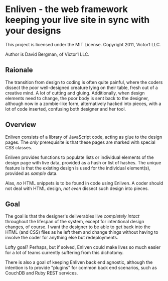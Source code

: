 # Enliven - the web framework keeping your live site in sync with your designs

This project is licensed under the MIT License. Copyright 2011, Victor1 LLC.

Author is David Bergman, of Victor1 LLC.

## Raionale

The transition from design to coding is often quite painful, where the coders dissect the poor well-designed creature lying on their table, fresh out of a creative mind. A lot of cutting and gluing. Additionally, when design elements need to change, the poor body is sent back to the designer, although now in a zombie-like form, alternatively hacked into pieces, with a lot of code inserted, confusing both designer and her tool.

## Overview

Enliven consists of a library of JavaScript code, acting as glue to the design pages. The *only* prerequisite is that these pages are marked with special CSS classes.

Enliven provides functions to populate lists or individual elements of the design page with live data, provided as a hash or list of hashes. The unique feature is that the existing design is used for the individual element(s), provided as *sample* data.

Alas, *no* HTML snippets is to be found in code using Enliven. A coder should not deal with HTML design, *not even* dissect such design into pieces.

## Goal

The goal is that the designer's deliverables live *completely intact* throughout the lifespan of the system, except for intentional design changes, of course. I want the designer to be able to get back into the HTML (and CSS) files as he left them and change things without having to involve the coder for anything else but redeployments.

Lofty goal? Perhaps, but if solved, Enliven could make lives so much easier for a lot of teams currently suffering from this dichotomy.

There is also a goal of keeping Enliven back end agnostic, although the intention is to provide "plugins" for common back end scenarios, such as CouchDB and Ruby REST services.